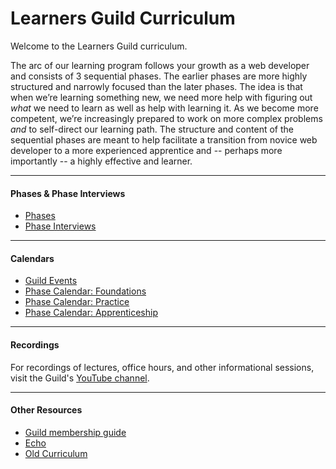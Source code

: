 # Learners Guild Curriculum

Welcome to the Learners Guild curriculum.

The arc of our learning program follows your growth as a web developer and consists of 3 sequential phases. The earlier phases are more highly structured and narrowly focused than the later phases. The idea is that when we’re learning something new, we need more help with figuring out _what_ we need to learn as well as help with learning it. As we become more competent, we’re increasingly prepared to work on more complex problems _and_ to self-direct our learning path. The structure and content of the sequential phases are meant to help facilitate a transition from novice web developer to a more experienced apprentice and -- perhaps more importantly -- a highly effective and learner.

---

#### Phases & Phase Interviews
- [Phases](/Phases)
- [Phase Interviews](/Interviews)

---

#### Calendars
- [Guild Events](https://calendar.google.com/calendar/embed?src=learnersguild.org_r2argrccjqlrd6md4shel1lad4%40group.calendar.google.com&ctz=America%2FLos_Angeles)
- [Phase Calendar: Foundations](https://calendar.google.com/calendar/embed?src=learnersguild.org_mq5c40phqs9bahdln84k1ub8s4%40group.calendar.google.com&ctz=America%2FLos_Angeles)
- [Phase Calendar: Practice](https://calendar.google.com/calendar/embed?src=learnersguild.org_cp10fqmfm51bcojt2n6jscnjlk%40group.calendar.google.com&ctz=America/Los_Angeles)
- [Phase Calendar: Apprenticeship](https://calendar.google.com/calendar/embed?src=learnersguild.org_jdtd800osuihbp2u19pau0gbi4%40group.calendar.google.com&ctz=America%2FLos_Angeles)

---

#### Recordings
For recordings of lectures, office hours, and other informational sessions, visit the Guild's [YouTube channel](https://www.youtube.com/channel/UC599lkzf-2haPTzDAMGEgLg).

---

#### Other Resources
- [Guild membership guide](https://guide.learnersguild.org)
- [Echo](https://echo.learnersguild.org)
- [Old Curriculum](https://github.com/LearnersGuild/curriculum-app)
